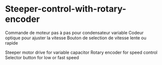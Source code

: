 # Steeper-control-with-rotary-encoder

Commande de moteur pas à pas pour condensateur variable
Codeur optique pour ajuster la vitesse
Bouton de selection de vitesse lente ou rapide


Steeper motor drive for variable capacitor
Rotary encoder for speed control
Selector button for low or fast speed


